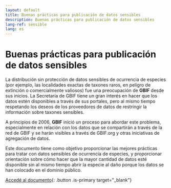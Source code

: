 ```yaml
---
layout: default
title: Buenas prácticas para publicación de datos sensibles
description: Buenas prácticas para publicación de datos sensibles
lang-ref: sensible
lang: es
---
```


# Buenas prácticas para publicación de datos sensibles

La distribución sin protección de datos sensibles de ocurrencia de especies (por ejemplo, las localidades exactas de taxones raros, en peligro de extinción o comercialmente valiosos) fue una preocupación de **GBIF** desde sus inicios. La Secretaría de GBIF tiene un gran interés en hacer que los datos estén disponibles a través de sus portales, pero al mismo tiempo respetando los deseos de los proveedores de datos de restringir la información sobre taxones sensibles. 

A principios de 2006, **GBIF** inició un proceso para abordar este problema, especialmente en relación con los datos que se compartirán a través de la red de GBIF y se harán visibles a través de GBIF.org y otras iniciativas de agregación de datos. 

Este documento tiene como objetivo proporcionar las mejores prácticas para tratar con datos sensibles de ocurrencia de especies, y proporcionar orientación sobre cómo hacer que la mayor cantidad de datos esté disponible sin al mismo tiempo abrir la especie al daño porque los datos se han colocado en el dominio público. 

[Accedé al documento](https://docs.gbif.org/sensitive-species-best-practices/master/es/buenas-practicas-para-generalizar-datos-de-especies-sensibles-en-registros-biologicos.es.pdf){: .button .is-primary target="_blank"}